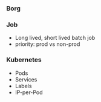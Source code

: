 
### Borg
<!-- Borg对所管理的所有borglet进行了水平分片，让每个 Borgmaster分管一部分，这些borgmaster共享集群元信息，每个Borgmaster均可以为应用程序分配资源，但backup Borgmaster需要将分配信息发送给active Borgmaster进行审批 -->

### Job
- Long lived, short lived batch job
- priority: prod vs non-prod


### Kubernetes
- Pods
- Services
- Labels
- IP-per-Pod

